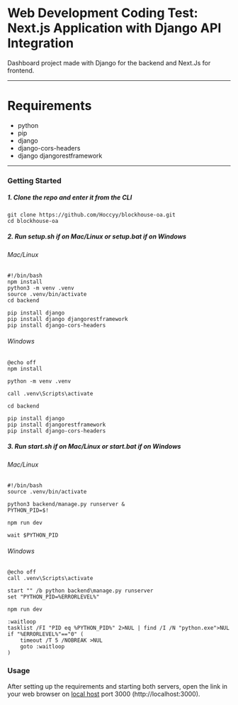 # Web Development Coding Test: Next.js Application with Django API Integration 
Dashboard project made with Django for the backend and Next.Js for frontend.

---
# Requirements
- python
- pip
- django
- django-cors-headers
- django djangorestframework

---

### Getting Started
##### 1. Clone the repo and enter it from the CLI
```
git clone https://github.com/Hoccyy/blockhouse-oa.git
cd blockhouse-oa
```
##### 2. Run setup.sh if on Mac/Linux or setup.bat if on Windows
###### Mac/Linux
```
#!/bin/bash
npm install
python3 -m venv .venv
source .venv/bin/activate
cd backend

pip install django
pip install django djangorestframework
pip install django-cors-headers
```

###### Windows
```
@echo off
npm install

python -m venv .venv

call .venv\Scripts\activate

cd backend

pip install django
pip install djangorestframework
pip install django-cors-headers
```

##### 3. Run start.sh if on Mac/Linux or start.bat if on Windows
###### Mac/Linux
```
#!/bin/bash
source .venv/bin/activate

python3 backend/manage.py runserver &
PYTHON_PID=$!

npm run dev

wait $PYTHON_PID
```

###### Windows

```
@echo off
call .venv\Scripts\activate

start "" /b python backend\manage.py runserver
set "PYTHON_PID=%ERRORLEVEL%"

npm run dev

:waitloop
tasklist /FI "PID eq %PYTHON_PID%" 2>NUL | find /I /N "python.exe">NUL
if "%ERRORLEVEL%"=="0" (
    timeout /T 5 /NOBREAK >NUL
    goto :waitloop
)

```
### Usage
After setting up the requirements and starting both servers, open the link in your web browser on [local host](http://localhost:3000) port 3000 (http://localhost:3000).
